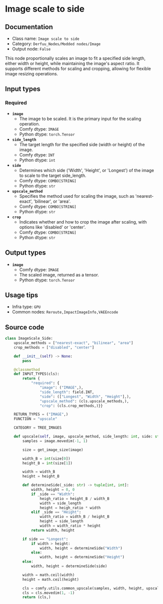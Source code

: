 # Image scale to side
## Documentation
- Class name: `Image scale to side`
- Category: `Derfuu_Nodes/Modded nodes/Image`
- Output node: `False`

This node proportionally scales an image to fit a specified side length, either width or height, while maintaining the image's aspect ratio. It supports different methods for scaling and cropping, allowing for flexible image resizing operations.
## Input types
### Required
- **`image`**
    - The image to be scaled. It is the primary input for the scaling operation.
    - Comfy dtype: `IMAGE`
    - Python dtype: `torch.Tensor`
- **`side_length`**
    - The target length for the specified side (width or height) of the image.
    - Comfy dtype: `INT`
    - Python dtype: `int`
- **`side`**
    - Determines which side ('Width', 'Height', or 'Longest') of the image to scale to the target side_length.
    - Comfy dtype: `COMBO[STRING]`
    - Python dtype: `str`
- **`upscale_method`**
    - Specifies the method used for scaling the image, such as 'nearest-exact', 'bilinear', or 'area'.
    - Comfy dtype: `COMBO[STRING]`
    - Python dtype: `str`
- **`crop`**
    - Indicates whether and how to crop the image after scaling, with options like 'disabled' or 'center'.
    - Comfy dtype: `COMBO[STRING]`
    - Python dtype: `str`
## Output types
- **`image`**
    - Comfy dtype: `IMAGE`
    - The scaled image, returned as a tensor.
    - Python dtype: `torch.Tensor`
## Usage tips
- Infra type: `GPU`
- Common nodes: `Reroute,ImpactImageInfo,VAEEncode`


## Source code
```python
class ImageScale_Side:
    upscale_methods = ["nearest-exact", "bilinear", "area"]
    crop_methods = ["disabled", "center"]

    def __init__(self) -> None:
        pass

    @classmethod
    def INPUT_TYPES(cls):
        return {
            "required": {
                "image": ("IMAGE",),
                "side_length": field.INT,
                "side": (["Longest", "Width", "Height"],),
                "upscale_method": (cls.upscale_methods,),
                "crop": (cls.crop_methods,)}}

    RETURN_TYPES = ("IMAGE",)
    FUNCTION = "upscale"

    CATEGORY = TREE_IMAGES

    def upscale(self, image, upscale_method, side_length: int, side: str, crop):
        samples = image.movedim(-1, 1)

        size = get_image_size(image)

        width_B = int(size[0])
        height_B = int(size[1])

        width = width_B
        height = height_B

        def determineSide(_side: str) -> tuple[int, int]:
            width, height = 0, 0
            if _side == "Width":
                heigh_ratio = height_B / width_B
                width = side_length
                height = heigh_ratio * width
            elif _side == "Height":
                width_ratio = width_B / height_B
                height = side_length
                width = width_ratio * height
            return width, height

        if side == "Longest":
            if width > height:
                width, height = determineSide("Width")
            else:
                width, height = determineSide("Height")
        else:
            width, height = determineSide(side)

        width = math.ceil(width)
        height = math.ceil(height)

        cls = comfy.utils.common_upscale(samples, width, height, upscale_method, crop)
        cls = cls.movedim(1, -1)
        return (cls,)

```
